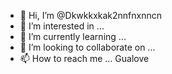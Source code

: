 - 👋 Hi, I’m @Dkwkkxkak2nnfnxnncn
- 👀 I’m interested in ...
- 🌱 I’m currently learning ...
- 💞️ I’m looking to collaborate on ...
- 📫 How to reach me ...
Gualove
<!---
Dkwkkxkak2nnfnxnncn/Dkwkkxkak2nnfnxnncn is a ✨ special ✨ repository because its `README.md` (this file) appears on your GitHub profile.
You can click the Preview link to take a look at your changes.
--->
